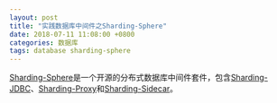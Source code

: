 ```yaml
---
layout: post
title: "实践数据库中间件之Sharding-Sphere"
date: 2018-07-11 11:08:00 +0800
categories: 数据库
tags: database sharding-sphere
---
```


[Sharding-Sphere](http://shardingjdbc.io/)是一个开源的分布式数据库中间件套件，包含[Sharding-JDBC](/2018/07/11/实践数据库中间件Sharding-JDBC)、[Sharding-Proxy](/2018/07/11/实践数据库中间件Sharding-Proxy)和[Sharding-Sidecar](/2018/07/11/实践数据库中间件Sharding-Sidecar)。